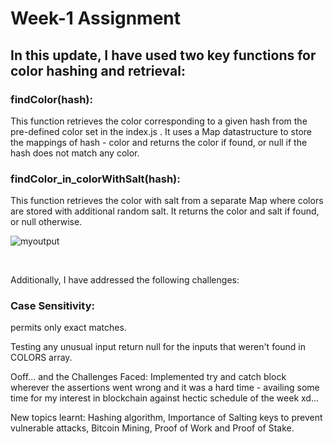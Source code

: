 # Week-1 Assignment

## In this update, I have used two key functions for color hashing and retrieval:

### findColor(hash):

This function retrieves the color corresponding to a given hash from the pre-defined color set in the index.js . It uses a Map datastructure to store the mappings of hash - color and returns the color if found, or null if the hash does not match any color.

### findColor_in_colorWithSalt(hash):

This function retrieves the color with salt from a separate Map where colors are stored with additional random salt. It returns the color and salt if found, or null otherwise.

![myoutput](https://github.com/user-attachments/assets/2636759e-933b-49ee-b693-81776c21940c)

<br>

Additionally, I have addressed the following challenges:

### Case Sensitivity:
permits only exact matches.

Testing any unusual input
return null for the inputs that weren't found in COLORS array.

Ooff... and the 
Challenges Faced:
Implemented  try and catch block wherever the assertions went wrong and it was a hard time - availing some time for my interest in blockchain against hectic schedule of the week xd...

New topics learnt:
Hashing algorithm, Importance of Salting keys to prevent vulnerable attacks, Bitcoin Mining, Proof of Work and Proof of Stake. 


